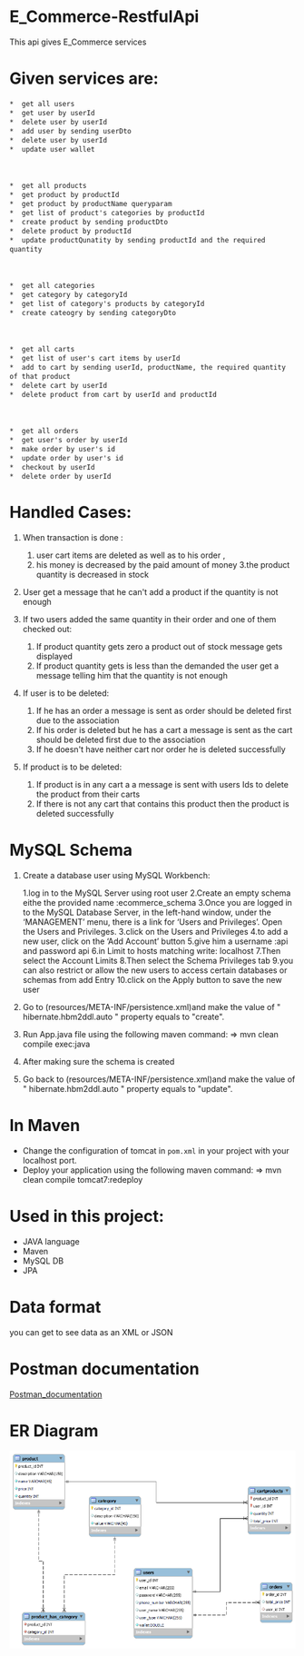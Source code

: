 # E_Commerce-RestfulApi

This api gives E_Commerce services 

# Given services are:
    
    *  get all users
    *  get user by userId
    *  delete user by userId
    *  add user by sending userDto 
    *  delete user by userId
    *  update user wallet



    *  get all products
    *  get product by productId
    *  get product by productName queryparam
    *  get list of product's categories by productId
    *  create product by sending productDto
    *  delete product by productId
    *  update productQunatity by sending productId and the required quantity


    
    *  get all categories
    *  get category by categoryId
    *  get list of category's products by categoryId
    *  create cateogry by sending categoryDto
   


    *  get all carts
    *  get list of user's cart items by userId
    *  add to cart by sending userId, productName, the required quantity of that product
    *  delete cart by userId
    *  delete product from cart by userId and productId



    *  get all orders
    *  get user's order by userId
    *  make order by user's id
    *  update order by user's id
    *  checkout by userId
    *  delete order by userId

# Handled Cases:


 1. When transaction is done :
    1. user cart items are deleted as well as to his order ,
    2. his money is decreased by the paid amount of money 
    3.the product quantity is decreased in stock
    
2. User get a message that he can't add a product if the quantity is not enough

3. If two users added the same quantity in their order and one of them checked out:
    
    1. If product quantity gets zero a product out of stock message gets displayed
    2. If product quantity gets is less than the demanded the user get a message telling him that the quantity is not enough
    
4. If user is to be deleted:
   
    1. If he has an order a message is sent as order should be deleted first due to the association
    2. If his order is deleted but he has a cart a message is sent as the cart should be deleted first due to the association
    3. If he doesn't have neither cart nor order he is deleted successfully

5. If product is to be deleted:

    1. If product is in any cart a a message is sent with users Ids to delete the product from their carts 
    2. If there is not any cart that contains this product then the product  is deleted successfully


# MySQL Schema

1. Create a database user using MySQL Workbench:

    1.log in to the MySQL Server using root user
    2.Create an empty schema eithe the provided name :ecommerce_schema
    3.Once you are logged in to the MySQL Database Server, in the left-hand window, under the ‘MANAGEMENT’ menu, 
    there is a link for ‘Users and Privileges’. Open the Users and Privileges.
    3.click on the Users and Privileges
    4.to add a new user, click on the ‘Add Account’ button
    5.give him a username :api and password api 
    6.in Limit to hosts matching write: localhost
    7.Then select the Account Limits 
    8.Then select the Schema Privileges tab
    9.you can also restrict or allow the new users to access certain databases or schemas from add Entry
    10.click on the Apply button to save the new user

2.  Go to (resources/META-INF/persistence.xml)and make the value of " hibernate.hbm2ddl.auto " property equals to  "create".
3.  Run App.java file  using the following maven command: => mvn clean compile exec:java
4.  After making sure the schema is created
5.  Go back to (resources/META-INF/persistence.xml)and make the value of " hibernate.hbm2ddl.auto " property equals to  "update".

# In Maven 

* Change the configuration of tomcat in `pom.xml` in your project with your localhost port.
* Deploy your application using the following maven command: => mvn clean compile tomcat7:redeploy
    



# Used in this project:

* JAVA language
* Maven
* MySQL DB
* JPA

# Data format

you can get to see data as an XML or JSON

# Postman documentation 
[Postman_documentation](https://documenter.getpostman.com/view/20768348/UyxdL99k)


# ER Diagram
![](/ER_DIAGRAM.png)
